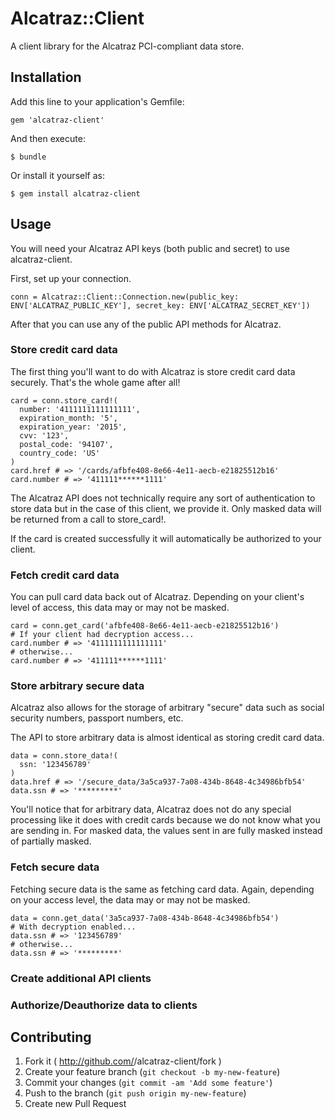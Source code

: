 # Alcatraz::Client

A client library for the Alcatraz PCI-compliant data store.

## Installation

Add this line to your application's Gemfile:

    gem 'alcatraz-client'

And then execute:

    $ bundle

Or install it yourself as:

    $ gem install alcatraz-client

## Usage

You will need your Alcatraz API keys (both public and secret) to use alcatraz-client.

First, set up your connection.

    conn = Alcatraz::Client::Connection.new(public_key: ENV['ALCATRAZ_PUBLIC_KEY'], secret_key: ENV['ALCATRAZ_SECRET_KEY'])

After that you can use any of the public API methods for Alcatraz.

### Store credit card data

The first thing you'll want to do with Alcatraz is store credit card data securely. That's the whole game after all!

    card = conn.store_card!(
      number: '4111111111111111',
      expiration_month: '5',
      expiration_year: '2015',
      cvv: '123',
      postal_code: '94107',
      country_code: 'US'
    )
    card.href # => '/cards/afbfe408-8e66-4e11-aecb-e21825512b16'
    card.number # => '411111******1111'

The Alcatraz API does not technically require any sort of authentication to store data but in the case of this client,
we provide it. Only masked data will be returned from a call to store_card!.

If the card is created successfully it will automatically be authorized to your client.

### Fetch credit card data

You can pull card data back out of Alcatraz.  Depending on your client's level of access, this data may or may not be masked.

    card = conn.get_card('afbfe408-8e66-4e11-aecb-e21825512b16')
    # If your client had decryption access...
    card.number # => '4111111111111111'
    # otherwise...
    card.number # => '411111******1111'

### Store arbitrary secure data

Alcatraz also allows for the storage of arbitrary "secure" data such as social security numbers, passport numbers, etc.

The API to store arbitrary data is almost identical as storing credit card data.

    data = conn.store_data!(
      ssn: '123456789'
    )
    data.href # => '/secure_data/3a5ca937-7a08-434b-8648-4c34986bfb54'
    data.ssn # => '*********'

You'll notice that for arbitrary data, Alcatraz does not do any special processing like it does with credit cards because
we do not know what you are sending in.  For masked data, the values sent in are fully masked instead of partially masked.

### Fetch secure data

Fetching secure data is the same as fetching card data.  Again, depending on your access level, the data may or may not be masked.

    data = conn.get_data('3a5ca937-7a08-434b-8648-4c34986bfb54')
    # With decryption enabled...
    data.ssn # => '123456789'
    # otherwise...
    data.ssn # => '*********'

### Create additional API clients

### Authorize/Deauthorize data to clients


## Contributing

1. Fork it ( http://github.com/<my-github-username>/alcatraz-client/fork )
2. Create your feature branch (`git checkout -b my-new-feature`)
3. Commit your changes (`git commit -am 'Add some feature'`)
4. Push to the branch (`git push origin my-new-feature`)
5. Create new Pull Request
